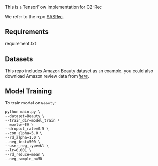 This is a TensorFlow implementation for C2-Rec

We refer to the repo [SASRec](https://github.com/kang205/SASRec).

## Requirements

requirement.txt

## Datasets

This repo includes Amazon Beauty dataset as an example. you could also download Amazon review data from *[here](http://jmcauley.ucsd.edu/data/amazon/index.html)*.

## Model Training

To train model on `Beauty`: 

```
python main.py \
--dataset=Beauty \
--train_dir=model_train \
--maxlen=50 \
--dropout_rate=0.5 \
--con_alpha=5.0 \
--rd_alpha=1.0 \
--neg_test=500 \
--user_reg_type=kl \
--lr=0.001 \
--rd_reduce=mean \
--neg_sample_n=50
```

